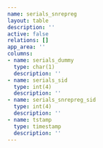 ```yaml
---
name: serials_snrepreg
layout: table
description: ''
active: false
relations: []
app_area: ''
columns:
- name: serials_dummy
  type: char(1)
  description: ''
- name: serials_sid
  type: int(4)
  description: ''
- name: serials_snrepreg_sid
  type: int(4)
  description: ''
- name: tstamp
  type: timestamp
  description: ''
---
```


